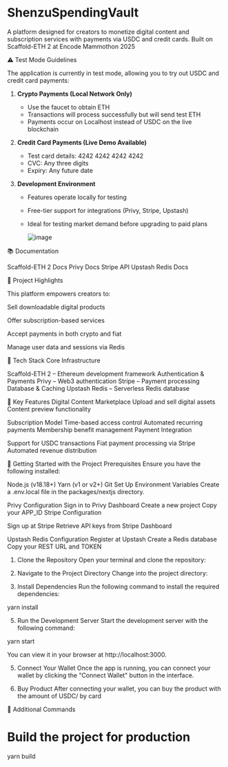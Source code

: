 # ShenzuSpendingVault


A platform designed for creators to monetize digital content and subscription services with payments via USDC and credit cards. Built on Scaffold-ETH 2 at Encode Mammothon 2025

⚠️ Test Mode Guidelines

The application is currently in test mode, allowing you to try out USDC and credit card payments:
 
1. **Crypto Payments (Local Network Only)**  
   - Use the faucet to obtain ETH  
   - Transactions will process successfully but will send test ETH  
   - Payments occur on Localhost instead of USDC on the live blockchain  
 
2. **Credit Card Payments (Live Demo Available)**  
   - Test card details: 4242 4242 4242 4242  
   - CVC: Any three digits  
   - Expiry: Any future date  
 
3. **Development Environment**  
   - Features operate locally for testing  
   - Free-tier support for integrations (Privy, Stripe, Upstash)  
   - Ideal for testing market demand before upgrading to paid plans
  
     ![image](https://github.com/user-attachments/assets/83b41248-e320-4761-8eaa-1ffb31a52055)

     
📚 Documentation


Scaffold-ETH 2 Docs
Privy Docs
Stripe API
Upstash Redis Docs

🎯 Project Highlights


This platform empowers creators to:

Sell downloadable digital products

Offer subscription-based services

Accept payments in both crypto and fiat

Manage user data and sessions via Redis


🔧 Tech Stack
Core Infrastructure

Scaffold-ETH 2 – Ethereum development framework
Authentication & Payments
Privy – Web3 authentication
Stripe – Payment processing
Database & Caching
Upstash Redis – Serverless Redis database

🌟 Key Features
Digital Content Marketplace
Upload and sell digital assets
Content preview functionality

Subscription Model
Time-based access control
Automated recurring payments
Membership benefit management
Payment Integration

Support for USDC transactions
Fiat payment processing via Stripe
Automated revenue distribution


🚀 Getting Started with the Project
Prerequisites
Ensure you have the following installed:

Node.js (v18.18+)
Yarn (v1 or v2+)
Git
Set Up Environment Variables
Create a .env.local file in the packages/nextjs directory.

Privy Configuration
Sign in to Privy Dashboard
Create a new project
Copy your APP_ID
Stripe Configuration

Sign up at Stripe
Retrieve API keys from Stripe Dashboard


Upstash Redis Configuration
Register at Upstash
Create a Redis database
Copy your REST URL and TOKEN

1. Clone the Repository
Open your terminal and clone the repository:


2. Navigate to the Project Directory
Change into the project directory:

3. Install Dependencies
Run the following command to install the required dependencies:

yarn install

5. Run the Development Server
Start the development server with the following command:

yarn start


You can view it in your browser at http://localhost:3000.

5. Connect Your Wallet
Once the app is running, you can connect your wallet by clicking the "Connect Wallet" button in the interface.

6. Buy Product 
After connecting your wallet, you can buy the product with the amount of USDC/ by card

📝 Additional Commands

# Build the project for production
yarn build  
